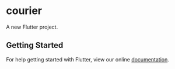 # courier

A new Flutter project.

## Getting Started

For help getting started with Flutter, view our online
[documentation](https://flutter.io/).
